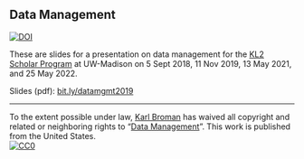## Data Management

[![DOI](https://zenodo.org/badge/147529459.svg)](https://zenodo.org/badge/latestdoi/147529459)

These are slides for a presentation on data management for the
[KL2 Scholar
Program](https://ictr.wisc.edu/program/kl2-scholar-program/)
at UW-Madison on 5 Sept 2018, 11 Nov 2019, 13 May 2021, and 25 May 2022.


Slides (pdf): [bit.ly/datamgmt2019](https://bit.ly/datamgmt2019)

---

To the extent possible under law,
[Karl Broman](http://github.com/kbroman) has waived all copyright and
related or neighboring rights to
&ldquo;[Data Management](https://github.com/kbroman/Talk_DataMgmt)&rdquo;.
This work is published from the United States.
<br/>
[![CC0](http://i.creativecommons.org/p/zero/1.0/88x31.png)](http://creativecommons.org/publicdomain/zero/1.0/)
